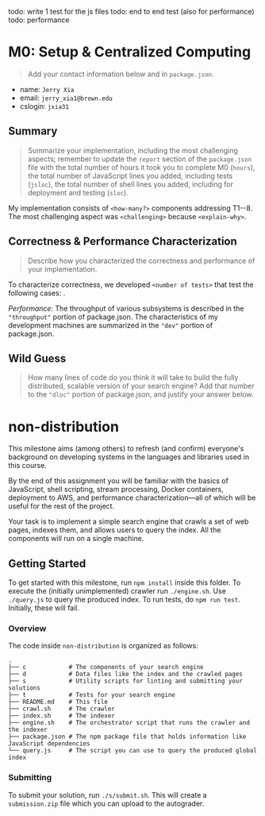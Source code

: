 todo: write 1 test for the js files
todo: end to end test (also for performance)
todo: performance

# M0: Setup & Centralized Computing

> Add your contact information below and in `package.json`.
* name: `Jerry Xia`
* email: `jerry_xia1@brown.edu`
* cslogin: `jxia31`

## Summary

> Summarize your implementation, including the most challenging aspects; remember to update the `report` section of the `package.json` file with the total number of hours it took you to complete M0 (`hours`), the total number of JavaScript lines you added, including tests (`jsloc`), the total number of shell lines you added, including for deployment and testing (`sloc`).

My implementation consists of `<how-many?>` components addressing T1--8. The most challenging aspect was `<challenging>` because `<explain-why>`.

## Correctness & Performance Characterization

> Describe how you characterized the correctness and performance of your implementation.

To characterize correctness, we developed `<number of tests>` that test the following cases: <summarize>.

*Performance*: The throughput of various subsystems is described in the `"throughput"` portion of package.json. The characteristics of my development machines are summarized in the `"dev"` portion of package.json.

## Wild Guess

> How many lines of code do you think it will take to build the fully distributed, scalable version of your search engine? Add that number to the `"dloc"` portion of package.json, and justify your answer below.

# non-distribution

This milestone aims (among others) to refresh (and confirm) everyone's
background on developing systems in the languages and libraries used in this
course.

By the end of this assignment you will be familiar with the basics of
JavaScript, shell scripting, stream processing, Docker containers, deployment
to AWS, and performance characterization—all of which will be useful for the
rest of the project.

Your task is to implement a simple search engine that crawls a set of web
pages, indexes them, and allows users to query the index. All the components
will run on a single machine.

## Getting Started

To get started with this milestone, run `npm install` inside this folder. To
execute the (initially unimplemented) crawler run `./engine.sh`. Use
`./query.js` to query the produced index. To run tests, do `npm run test`.
Initially, these will fail.

### Overview

The code inside `non-distribution` is organized as follows:

```
.
├── c            # The components of your search engine
├── d            # Data files like the index and the crawled pages
├── s            # Utility scripts for linting and submitting your solutions
├── t            # Tests for your search engine
├── README.md    # This file
├── crawl.sh     # The crawler
├── index.sh     # The indexer
├── engine.sh    # The orchestrator script that runs the crawler and the indexer
├── package.json # The npm package file that holds information like JavaScript dependencies
└── query.js     # The script you can use to query the produced global index
```

### Submitting

To submit your solution, run `./s/submit.sh`. This will create a
`submission.zip` file which you can upload to the autograder.
